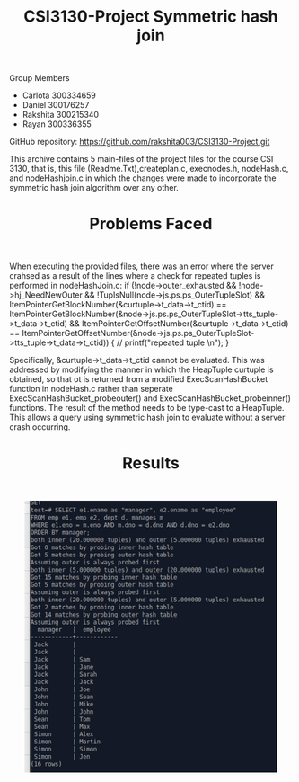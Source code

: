 <h1 align="center"> CSI3130-Project Symmetric hash join </h1> <br>

Group Members
- Carlota  300334659
- Daniel   300176257
- Rakshita 300215340
- Rayan    300336355

GitHub repository: https://github.com/rakshita003/CSI3130-Project.git 

This archive contains 5 main-files of the project files for the course CSI 3130, that is, this file (Readme.Txt),createplan.c, execnodes.h, nodeHash.c, and nodeHashjoin.c in which the changes were made to incorporate the symmetric hash join algorithm over any other.

<h1 align="center"> Problems Faced </h1> <br>

When executing the provided files, there was an error where the server crahsed as a result of the lines where a check for repeated tuples is performed in nodeHashJoin.c:
if (!node->outer_exhausted && !node->hj_NeedNewOuter && !TupIsNull(node->js.ps.ps_OuterTupleSlot) && ItemPointerGetBlockNumber(&curtuple->t_data->t_ctid) == ItemPointerGetBlockNumber(&node->js.ps.ps_OuterTupleSlot->tts_tuple->t_data->t_ctid)
					&& ItemPointerGetOffsetNumber(&curtuple->t_data->t_ctid) == ItemPointerGetOffsetNumber(&node->js.ps.ps_OuterTupleSlot->tts_tuple->t_data->t_ctid)) {
					//				printf("repeated tuple \n"); }

				
Specifically, &curtuple->t_data->t_ctid cannot be evaluated. This was addressed by modifying the manner in which the HeapTuple curtuple is obtained, so that ot is returned from a modified ExecScanHashBucket function in nodeHash.c rather than seperate ExecScanHashBucket_probeouter() and ExecScanHashBucket_probeinner() functions.
The result of the method needs to be type-cast to a HeapTuple. This allows a query using symmetric hash join to evaluate without a server crash occurring.  
			


<h1 align="center"> Results </h1> <br>
<p align="center">
    <img src="result.png" width="450">
  </a>
</p> 







